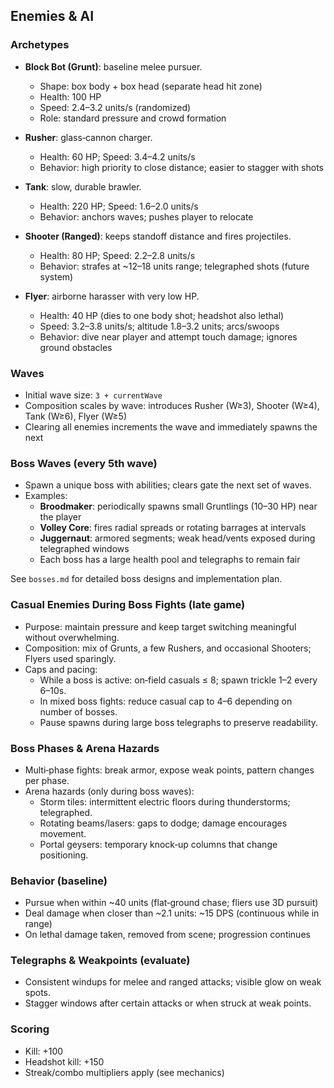 ## Enemies & AI

### Archetypes
- **Block Bot (Grunt)**: baseline melee pursuer.
  - Shape: box body + box head (separate head hit zone)
  - Health: 100 HP
  - Speed: 2.4–3.2 units/s (randomized)
  - Role: standard pressure and crowd formation

- **Rusher**: glass‑cannon charger.
  - Health: 60 HP; Speed: 3.4–4.2 units/s
  - Behavior: high priority to close distance; easier to stagger with shots

- **Tank**: slow, durable brawler.
  - Health: 220 HP; Speed: 1.6–2.0 units/s
  - Behavior: anchors waves; pushes player to relocate

- **Shooter (Ranged)**: keeps standoff distance and fires projectiles.
  - Health: 80 HP; Speed: 2.2–2.8 units/s
  - Behavior: strafes at ~12–18 units range; telegraphed shots (future system)

- **Flyer**: airborne harasser with very low HP.
  - Health: 40 HP (dies to one body shot; headshot also lethal)
  - Speed: 3.2–3.8 units/s; altitude 1.8–3.2 units; arcs/swoops
  - Behavior: dive near player and attempt touch damage; ignores ground obstacles

### Waves
- Initial wave size: `3 + currentWave`
- Composition scales by wave: introduces Rusher (W≥3), Shooter (W≥4), Tank (W≥6), Flyer (W≥5)
- Clearing all enemies increments the wave and immediately spawns the next

### Boss Waves (every 5th wave)
- Spawn a unique boss with abilities; clears gate the next set of waves.
- Examples:
  - **Broodmaker**: periodically spawns small Gruntlings (10–30 HP) near the player
  - **Volley Core**: fires radial spreads or rotating barrages at intervals
  - **Juggernaut**: armored segments; weak head/vents exposed during telegraphed windows
  - Each boss has a large health pool and telegraphs to remain fair
  
See `bosses.md` for detailed boss designs and implementation plan.

### Casual Enemies During Boss Fights (late game)
- Purpose: maintain pressure and keep target switching meaningful without overwhelming.
- Composition: mix of Grunts, a few Rushers, and occasional Shooters; Flyers used sparingly.
- Caps and pacing:
  - While a boss is active: on‑field casuals ≤ 8; spawn trickle 1–2 every 6–10s.
  - In mixed boss fights: reduce casual cap to 4–6 depending on number of bosses.
  - Pause spawns during large boss telegraphs to preserve readability.

### Boss Phases & Arena Hazards
- Multi‑phase fights: break armor, expose weak points, pattern changes per phase.
- Arena hazards (only during boss waves):
  - Storm tiles: intermittent electric floors during thunderstorms; telegraphed.
  - Rotating beams/lasers: gaps to dodge; damage encourages movement.
  - Portal geysers: temporary knock‑up columns that change positioning.

### Behavior (baseline)
- Pursue when within ~40 units (flat‑ground chase; fliers use 3D pursuit)
- Deal damage when closer than ~2.1 units: ~15 DPS (continuous while in range)
- On lethal damage taken, removed from scene; progression continues

### Telegraphs & Weakpoints (evaluate)
- Consistent windups for melee and ranged attacks; visible glow on weak spots.
- Stagger windows after certain attacks or when struck at weak points.

### Scoring
- Kill: +100
- Headshot kill: +150
- Streak/combo multipliers apply (see mechanics)


